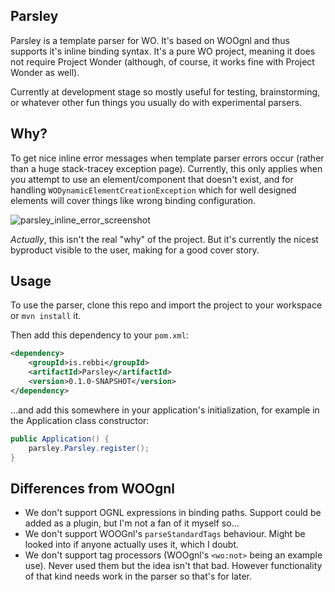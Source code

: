 ## Parsley

Parsley is a template parser for WO. It's based on WOOgnl and thus supports it's inline binding syntax. It's a pure WO project, meaning it does not require Project Wonder (although, of course, it works fine with Project Wonder as well).

Currently at development stage so mostly useful for testing, brainstorming, or whatever other fun things you usually do with experimental parsers.

## Why?

To get nice inline error messages when template parser errors occur (rather than a huge stack-tracey exception page). Currently, this only applies when you attempt to use an element/component that doesn't exist, and for handling `WODynamicElementCreationException` which for well designed elements will cover things like wrong binding configuration.

![parsley_inline_error_screenshot](https://github.com/user-attachments/assets/f0614844-6941-4ab0-99cb-4a4713ee9186)

_Actually_, this isn't the real "why" of the project. But it's currently the nicest byproduct visible to the user, making for a good cover story.

## Usage

To use the parser, clone this repo and import the project to your workspace or `mvn install` it.

Then add this dependency to your `pom.xml`:

```xml
<dependency>
	<groupId>is.rebbi</groupId>
	<artifactId>Parsley</artifactId>
	<version>0.1.0-SNAPSHOT</version>
</dependency>
```

…and add this somewhere in your application's initialization, for example in the Application class constructor:

```java
public Application() {
	parsley.Parsley.register();
}
```

## Differences from WOOgnl

* We don't support OGNL expressions in binding paths. Support could be added as a plugin, but I'm not a fan of it myself so...
* We don't support WOOGnl's `parseStandardTags` behaviour. Might be looked into if anyone actually uses it, which I doubt.
* We don't support tag processors (WOOgnl's `<wo:not>` being an example use). Never used them but the idea isn't that bad. However functionality of that kind needs work in the parser so that's for later.
